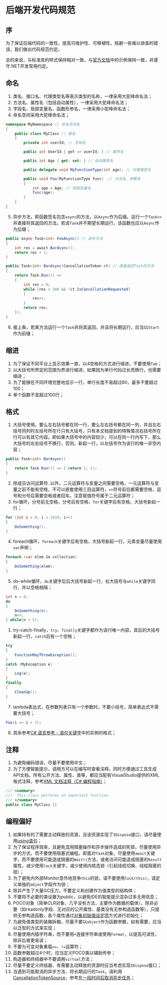 # 后端开发代码规范

## 序

为了保证后端代码的一致性，提高可维护性、可移植性，规避一些难以排查的错误，我们做出代码规范约定。

总的来说，与标准库的样式保持相对一致，与[官方文档](https://docs.microsoft.com/zh-cn/dotnet/csharp/language-reference/)中的示例保持一致，并遵守.NET开发常用约定。

## 命名

1. 类名、接口名、代理类型名等表示类型的名称，一律采用大驼峰命名法；
2. 方法名、属性名（包括自动属性），一律采用大驼峰命名法；
3. 字段名、局部变量名、函数形参名，一律采用小驼峰命名法；
4. 命名空间采用大驼峰命名法；
```C#
namespace MyNamespace // 命名空间名
{
    public class MyClass // 类名
    {
        private int userId; // 字段名

        public int UserId { get => userId; } // 属性名

        public int Age { get; set; } // 自动属性名

        public delegate void MyFunctionType(int age); // 代理类型名

        public void Foo(MyFunctionType func)  // 方法名、参数名
        {
            int age = Age; // 局部变量名
            func(age);
        }
    }
}
```
5. 异步方法，即函数签名包含`async`的方法，以`Async`作为后缀。运行一个`Task<>`并直接将其返回的方法，若该`Task`并不期望长期运行，该函数也应以`Async`作为后缀；
``` C#
public async Task<int> FooAsync() // 异步方法
{
    int res = await BarAsync();
    return res + 1;
}

public Task<int> BarAsync(CancellationToken ct) // 直接返回Task的方法
{
    return Task.Run(() => 
    { 
        int res = 0;
        while (res < 100 && !ct.IsCancellationRequested)
        {
            res++;
        }
        return res;
    });
}
```
6. 接上条，若某方法运行一个`Task`并将其返回，并且将长期运行，应当以`Start`作为前缀；

## 缩进

1. 为了保证不同平台上显示效果一直，以4空格的方式进行缩进，不要使用`Tab`；
2. 以大括号所界定的范围为界进行缩进，如果因为单行代码过长而换行，也需要缩进；
3. 为了能够在不同环境完整地显示一行，单行长度不易超过80，最多不要超过100；
4. 单个函数不宜超过100行；

## 格式

1. 大括号使用。要么左右括号都在同一行，要么左右括号都在同一列，并且左右括号同列时左括号所在行只有大括号，只有本文档提到的特殊情况右括号所在行可以有其它内容。即如果大括号中的内容较少，可以在同一行内写下，那么大括号的左右括号不换行，否则，新起一行，以左括号作为该行的唯一非空内容；
```C#
public Task<int> BarAsync()
{
    return Task.Run(() => { return 1; });
}
```
2. 除成员访问运算符`.`以外，二元运算符与变量之间需要空格，一元运算符与变量之前不能有空格，不可以嵌套使用三目运算符，`=>`符号前后都需要空格，逗号和分号后需要空格或者回车。注意赋值符号属于二元运算符；
3. for循环，分号前无空格，分号后有空格，`for`关键字后有空格，大括号新起一行；
```C#
for (int i = 0; i < 1024; i++)
{
    DoSomething();
}
```
4. foreach循环，`foreach`关键字后有空格，大括号新起一行，元素变量尽量使用`var`声明；
```C#
foreach (var elem in collection)
{
    DoSomething(elem);
}
```
5. do-while循环，`do`关键字后后大括号新起一行，右大括号与`while`关键字同行，并以空格相隔；
```C#
int n = 0;
do
{
    DoSomething(n);
    n++;
} while(n < 5);
```
1. try-catch-finally，`try`、`finally`关键字都作为该行唯一内容，其后的大括号新起一行，`catch`后有一个空格；
```C#
try
{
    FunctionMayThrowException();
}
catch (MyException e)
{
    Log(e);
}
finally
{
    CleanUp();
}
```
7. lambda表达式，在参数列表只有一个参数时，不要小括号，简单表达式不需要大括号；
```C#
Foo(i => i + 1);
```
8. 其余参考[C# 语言参考 - 语句关键字](https://docs.microsoft.com/zh-cn/dotnet/csharp/language-reference/keywords/statement-keywords)中的实例的格式；

## 注释

1. 为避免编码错误，尽量不要使用中文；
2. 为了方便智能提示，调用方可以在编写时查看注释，同时方便通过工具生成API文档，所有公开方法、属性、类等，都应当配有VisualStudio提供的XML格式注释，参考[XML 文档注释（C# 编程指南）](https://docs.microsoft.com/zh-cn/dotnet/csharp/programming-guide/xmldoc/)；
```C#
/// <summary>
///  This class performs an important function.
/// </summary>
public class MyClass {}
```

## 编程偏好

1. 如果持有的了需要主动释放的资源，且该资源实现了`IDispose`接口，请尽量使用[using语句](https://docs.microsoft.com/zh-cn/dotnet/csharp/language-reference/keywords/using-statement)；
2. 为了保证程序效率，且避免混用阻塞操作和异步操作造成的死锁，尽量使用异步的方式，而不要使用阻塞式编程。即面对`Task`对象，尽量使用`await`关键字，而不要使用可能造成阻塞的`Wait()`方法，或者访问可能造成阻塞的`Result`属性，减少使用`lock`关键字，减少使用内核态锁（引起线程切换、线程阻塞的锁）；
3. 为了避免内外部Monitor意外地竞争`this`的锁，请不要使用`lock(this)`，请定义单独的`object`字段作为锁；
4. 除非产生了大量GC压力，不要定义和创建作为值类型的结构体；
5. 不要将不必要的类设置为public，以避免IDE的智能提示混杂过多无用信息；
6. POCO对象（简单CLR对象，几乎没有方法，主要作为数据的载体），除非必要（如readonly字段、无对应的公开属性、基类没有无参构造函数等），只提供无参构造函数，各个属性通过[对象初始值设定项](https://docs.microsoft.com/zh-cn/dotnet/csharp/programming-guide/classes-and-structs/how-to-initialize-objects-by-using-an-object-initializer)方式进行初始化；
7. 为避免值类型的装箱拆箱，尽量不要以`object`作为函数参数，如有需要，应当以泛型的方式来实现；
8. 尽量使用内插字符串，而不要用`+`连接字符串或使用`Format`，以提高可读性，除非后者更易读；
9. 不要为可变对象重载`==`、`!=`运算符；
10. 函数参数超过4个时，应当定义POCO类以辅助传参；
11. 构造器和终结器中不要调用`virtual`方法；
12. 尽量不要定义终结器，有需要主动释放的资源时应当考虑实现`IDispose`接口；
13. 当遇到可能取消的异步方法、将长期运行的`Task`，请利用[CancellationTokenSource](https://docs.microsoft.com/zh-cn/dotnet/api/system.threading.cancellationtokensource?view=net-5.0)，参考[在一段时间后取消异步任务](https://docs.microsoft.com/zh-cn/dotnet/csharp/programming-guide/concepts/async/cancel-async-tasks-after-a-period-of-time)；




